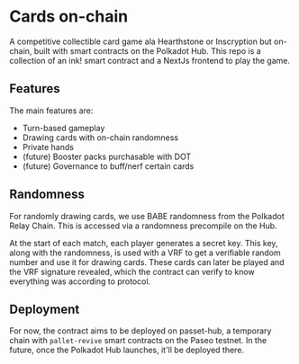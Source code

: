 # Cards on-chain

A competitive collectible card game ala Hearthstone or Inscryption but on-chain, built with smart contracts on the Polkadot Hub.
This repo is a collection of an ink! smart contract and a NextJs frontend to play the game.

## Features

The main features are:
- Turn-based gameplay
- Drawing cards with on-chain randomness
- Private hands
- (future) Booster packs purchasable with DOT
- (future) Governance to buff/nerf certain cards

## Randomness

For randomly drawing cards, we use BABE randomness from the Polkadot Relay Chain.
This is accessed via a randomness precompile on the Hub.

At the start of each match, each player generates a secret key.
This key, along with the randomness, is used with a VRF to get a verifiable random number
and use it for drawing cards.
These cards can later be played and the VRF signature revealed, which the contract can verify
to know everything was according to protocol.

## Deployment

For now, the contract aims to be deployed on passet-hub, a temporary chain with `pallet-revive` smart contracts
on the Paseo testnet.
In the future, once the Polkadot Hub launches, it'll be deployed there.
